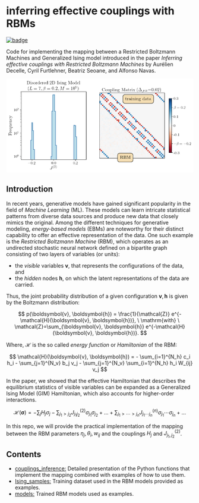 # inferring effective couplings with RBMs

[![badge](https://badgen.net/badge/arXiv/2309.02292/red)](https://arxiv.org/abs/2309.02292)

Code for implementing the mapping between a Restricted Boltzmann Machines and Generalized Ising model introduced in the paper *Inferring effective couplings with Restricted Boltzmann Machines* by Aurélien Decelle, Cyril Furtlehner, Beatriz Seoane, and Alfonso Navas. 

<p align="center">
  <img src=https://github.com/alfonso-navas/inferring_effective_couplings_with_RBMs/blob/main/RBM_inference_figure.png?raw=true
</p>

## Introduction

In recent years, generative models have gained significant popularity in the field of *Machine Learning* (ML). These models can learn intricate statistical patterns from diverse data sources and produce new data that closely mimics the original. Among the different techniques for generative modeling, *energy-based models* (EBMs) are noteworthy for their distinct capability to offer an effective representation of the data. One such example is the *Restricted Boltzmann Machine* (RBM), which operates as an undirected stochastic neural network defined on a bipartite graph consisting of two layers of variables (or units): 
* the *visible* variables $\boldsymbol{v}$, that represents the configurations of the data, and
* the *hidden* nodes $\boldsymbol{h}$, on which the latent representations of the data are carried.

Thus, the joint probability distribution of a given configuration $\boldsymbol{v}, \boldsymbol{h}$ is given by the Boltzmann distribution:

$$
p(\boldsymbol{v}, \boldsymbol{h}) = \frac{1}{\mathcal{Z}} e^{-\mathcal{H}(\boldsymbol{v}, \boldsymbol{h})}, \ \mathrm{with} \ \mathcal{Z}=\sum_{\boldsymbol{v}, \boldsymbol{h}} e^{-\mathcal{H}(\boldsymbol{v}, \boldsymbol{h})}.
$$

Where, $\mathcal{H}$ is the so called *energy function* or *Hamiltonian* of the RBM:

$$
 \mathcal{H}(\boldsymbol{v}, \boldsymbol{h}) = - \sum_{i=1}^{N_h} c_i h_i  - \sum_{j=1}^{N_v} b_j v_j - \sum_{j=1}^{N_v} \sum_{i=1}^{N_h}  h_i W_{ij} v_j
$$

In the paper, we showed that the effective Hamiltonian that describes the equilibrium statistics of visible variables can be expanded as a Generalized Ising Model (GIM) Hamiltonian, which also accounts for higher-order interactions.

$$ 
\mathcal{H}(\boldsymbol{\sigma}) = - \sum_{j} H_j \sigma_j - \sum_{j_1 > j_2} J_{j_1 j_2}^{(2)} \sigma_{j_1} \sigma_{j_2} + \dots + \sum_{j_1 > \cdots > j_n} J_{j_1 \cdots j_n}^{(n)} \sigma_{j_1} \cdots \sigma_{j_n} + \dots 
$$

In this repo, we will provide the practical implementation of the mapping between the RBM parameters $\eta_j, \theta_i, w_{ij}$ and the couplings $H_{j}$ and $J_{j_1, j_2}^{(2)}$. 

## Contents
- [couplings_inference:](https://github.com/alfonso-navas/inferring_effective_couplings_with_RBMs/blob/main/couplings_inference.ipynb) Detailed presentation of the Python functions that implement the mapping combined with examples of how to use them.
- [Ising_samples:](https://github.com/alfonso-navas/inferring_effective_couplings_with_RBMs/tree/main/Ising_samples) Training dataset used in the RBM models provided as examples.
- [models:](https://github.com/alfonso-navas/inferring_effective_couplings_with_RBMs/tree/main/models) Trained RBM models used as examples.
